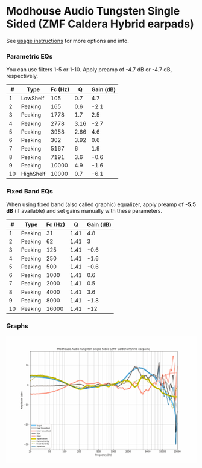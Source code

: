 # Modhouse Audio Tungsten Single Sided (ZMF Caldera Hybrid earpads)
See [usage instructions](https://github.com/jaakkopasanen/AutoEq#usage) for more options and info.

### Parametric EQs
You can use filters 1-5 or 1-10. Apply preamp of -4.7 dB or -4.7 dB, respectively.

|   # | Type      |   Fc (Hz) |    Q |   Gain (dB) |
|-----|-----------|-----------|------|-------------|
|   1 | LowShelf  |       105 | 0.7  |         4.7 |
|   2 | Peaking   |       165 | 0.6  |        -2.1 |
|   3 | Peaking   |      1778 | 1.7  |         2.5 |
|   4 | Peaking   |      2778 | 3.16 |        -2.7 |
|   5 | Peaking   |      3958 | 2.66 |         4.6 |
|   6 | Peaking   |       302 | 3.92 |         0.6 |
|   7 | Peaking   |      5167 | 6    |         1.9 |
|   8 | Peaking   |      7191 | 3.6  |        -0.6 |
|   9 | Peaking   |     10000 | 4.9  |        -1.6 |
|  10 | HighShelf |     10000 | 0.7  |        -6.1 |

### Fixed Band EQs
When using fixed band (also called graphic) equalizer, apply preamp of **-5.5 dB** (if available) and set gains manually with these parameters.

|   # | Type    |   Fc (Hz) |    Q |   Gain (dB) |
|-----|---------|-----------|------|-------------|
|   1 | Peaking |        31 | 1.41 |         4.8 |
|   2 | Peaking |        62 | 1.41 |         3   |
|   3 | Peaking |       125 | 1.41 |        -0.6 |
|   4 | Peaking |       250 | 1.41 |        -1.6 |
|   5 | Peaking |       500 | 1.41 |        -0.6 |
|   6 | Peaking |      1000 | 1.41 |         0.6 |
|   7 | Peaking |      2000 | 1.41 |         0.5 |
|   8 | Peaking |      4000 | 1.41 |         3.6 |
|   9 | Peaking |      8000 | 1.41 |        -1.8 |
|  10 | Peaking |     16000 | 1.41 |       -12   |

### Graphs
![](./Modhouse%20Audio%20Tungsten%20Single%20Sided%20(ZMF%20Caldera%20Hybrid%20earpads).png)
